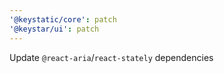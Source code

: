 ```yaml
---
'@keystatic/core': patch
'@keystar/ui': patch
---
```


Update `@react-aria`/`react-stately` dependencies
